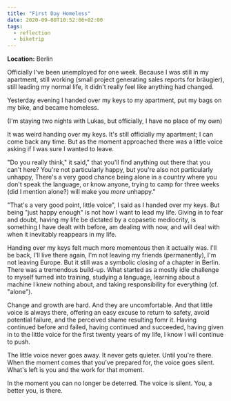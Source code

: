 ```yaml
---
title: "First Day Homeless"
date: 2020-09-08T10:52:06+02:00
tags:
  - reflection
  - biketrip
---
```


**Location:** Berlin

Officially I've been unemployed for one week. Because I was still in my
apartment, still working (small project generating sales reports for bräugier),
still leading my normal life, it didn't really feel like anything had changed.

Yesterday evening I handed over my keys to my apartment, put my bags on my bike, and became homeless.

(I'm staying two nights with Lukas, but officially, I have no place of my own)

It was weird handing over my keys. It's still officially my apartment; I can
come back any time. But as the moment approached there was a little voice
asking if I was sure I wanted to leave.

"Do you really think," it said," that you'll find anything out there that you
can't here? You're not particularly happy, but you're also not particularly
unhappy, There's a very good chance being alone in a country where you don't
speak the language, or know anyone, trying to camp for three weeks (did I
mention alone?) will make you *more* unhappy."

"That's a very good point, little voice", I said as I handed over my keys. But
being "just happy enough" is not how I want to lead my life. Giving in to fear
and doubt, having my life be dictated by a copasetic mediocrity, is something I
have dealt with before, am dealing with now, and will deal with when it
inevitably reappears in my life.

Handing over my keys felt much more momentous then it actually was. I'll be
back, I'll live there again, I'm not leaving my friends (permanently), I'm not
leaving Europe. But it still was a symbolic closing of a chapter in Berlin.
There was a tremendous build-up. What started as a mostly idle challenge to
myself turned into training, studying a language, learning about a machine I
knew nothing about, and taking responsibility for everything (cf. "alone").

Change and growth are hard. And they are uncomfortable. And that little voice
is always there, offering an easy excuse to return to safety, avoid potential
failure, and the perceived shame resulting fomr it. Having continued before and
failed, having continued and succeeded, having given in to the little voice for
the first twenty years of my life, I know I will continue to push.

The little voice never goes away. It never gets quieter. Until you're there.
When the moment comes that you've prepared for, the voice goes silent. What's
left is you and the work for that moment.

In the moment you can no longer be deterred. The voice is silent. You, a better
you, is there.
